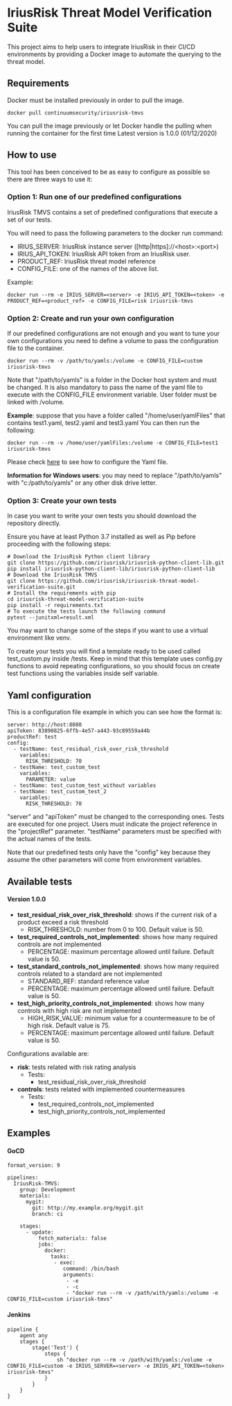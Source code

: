 # IriusRisk Threat Model Verification Suite

This project aims to help users to integrate IriusRisk in their CI/CD environments by providing a Docker image to automate the querying to the threat model.

## Requirements

Docker must be installed previously in order to pull the image. 
```
docker pull continuumsecurity/iriusrisk-tmvs
```
You can pull the image previously or let Docker handle the pulling when running the container for the first time
Latest version is 1.0.0 (01/12/2020)

## How to use

This tool has been conceived to be as easy to configure as possible so there are three ways to use it:

### Option 1: Run one of our predefined configurations

IriusRisk TMVS contains a set of predefined configurations that execute a set of our tests. 

You will need to pass the following parameters to the docker run command:
* IRIUS_SERVER: IriusRisk instance server ([http|https]://\<host>:\<port>)
* IRIUS_API_TOKEN: IriusRisk API token from an IriusRisk user.
* PRODUCT_REF: IriusRisk threat model reference
* CONFIG_FILE: one of the names of the above list.

Example:
```
docker run --rm -e IRIUS_SERVER=<server> -e IRIUS_API_TOKEN=<token> -e PRODUCT_REF=<product_ref> -e CONFIG_FILE=risk iriusrisk-tmvs
```

### Option 2: Create and run your own configuration

If our predefined configurations are not enough and you want to tune your own configurations you need to define a volume to pass the configuration file to the container. 

```
docker run --rm -v /path/to/yamls:/volume -e CONFIG_FILE=custom iriusrisk-tmvs
```

Note that "/path/to/yamls" is a folder in the Docker host system and must be changed.
It is also mandatory to pass the name of the yaml file to execute with the CONFIG_FILE environment variable.
User folder must be linked with /volume.

__Example__: suppose that you have a folder called "/home/user/yamlFiles" that contains test1.yaml, test2.yaml and test3.yaml
You can then run the following:
```
docker run --rm -v /home/user/yamlFiles:/volume -e CONFIG_FILE=test1 iriusrisk-tmvs
```

Please check [here](#yaml-configuration) to see how to configure the Yaml file.

__Information for Windows users__: you may need to replace "/path/to/yamls" with "c:/path/to/yamls" or any other disk drive letter.


### Option 3: Create your own tests

In case you want to write your own tests you should download the repository directly.

Ensure you have at least Python 3.7 installed as well as Pip before proceeding with the following steps:
```
# Download the IriusRisk Python client library
git clone https://github.com/iriusrisk/iriusrisk-python-client-lib.git
pip install iriusrisk-python-client-lib/iriusrisk-python-client-lib
# Download the IriusRisk TMVS
git clone https://github.com/iriusrisk/iriusrisk-threat-model-verification-suite.git
# Install the requirements with pip
cd iriusrisk-threat-model-verification-suite
pip install -r requirements.txt
# To execute the tests launch the following command
pytest --junitxml=result.xml
```
You may want to change some of the steps if you want to use a virtual environment like venv.

To create your tests you will find a template ready to be used called test_custom.py inside /tests.
Keep in mind that this template uses config.py functions to avoid repeating configurations, so you should focus on create test functions using the variables inside self variable.



## Yaml configuration

This is a configuration file example in which you can see how the format is:

```
server: http://host:8080
apiToken: 83890825-6ffb-4e57-a443-93c89559a44b
productRef: test
config:
  - testName: test_residual_risk_over_risk_threshold
    variables:
      RISK_THRESHOLD: 70
  - testName: test_custom_test
    variables:
      PARAMETER: value
  - testName: test_custom_test_without variables
  - testName: test_custom_test_2
    variables:
      RISK_THRESHOLD: 70
```
"server" and "apiToken" must be changed to the corresponding ones.
Tests are executed for one project. Users must indicate the project reference in the "projectRef" parameter.
"testName" parameters must be specified with the actual names of the tests.

Note that our predefined tests only have the "config" key because they assume the other parameters will come from environment variables.

## Available tests
#### Version 1.0.0
* __test_residual_risk_over_risk_threshold__: shows if the current risk of a product exceed a risk threshold
  * RISK_THRESHOLD: number from 0 to 100. Default value is 50.
* __test_required_controls_not_implemented__: shows how many required controls are not implemented
  * PERCENTAGE: maximum percentage allowed until failure. Default value is 50.
* __test_standard_controls_not_implemented__: shows how many required controls related to a standard are not implemented
  * STANDARD_REF: standard reference value
  * PERCENTAGE: maximum percentage allowed until failure. Default value is 50.
* __test_high_priority_controls_not_implemented__: shows how many controls with high risk are not implemented
  * HIGH_RISK_VALUE: minimum value for a countermeasure to be of high risk. Default value is 75.
  * PERCENTAGE: maximum percentage allowed until failure. Default value is 50.

Configurations available are:
* __risk__: tests related with risk rating analysis
  * Tests:
    * test_residual_risk_over_risk_threshold
* __controls__: tests related with implemented countermeasures
  * Tests:
    * test_required_controls_not_implemented
    * test_high_priority_controls_not_implemented


  
## Examples
#### GoCD
```
format_version: 9

pipelines:
  IriusRisk-TMVS:
    group: Development
    materials:
      mygit: 
        git: http://my.example.org/mygit.git
        branch: ci

    stages:
      - update:
          fetch_materials: false
          jobs:
            docker:
              tasks:
               - exec:
                  command: /bin/bash
                  arguments:
                   - -e
                   - -c
                   - "docker run --rm -v /path/with/yamls:/volume -e CONFIG_FILE=custom iriusrisk-tmvs"
```
#### Jenkins
```
pipeline {
    agent any
    stages {
        stage('Test') {
            steps {
                sh "docker run --rm -v /path/with/yamls:/volume -e CONFIG_FILE=custom -e IRIUS_SERVER=<server> -e IRIUS_API_TOKEN=<token> iriusrisk-tmvs"
            }
        }
    }
}
```
